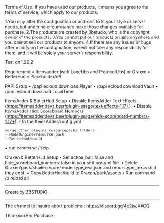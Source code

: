 Terms of Use.
If you have used our products, it means you agree to the terms of service, which apply to our products.

1.You may alter the configuration or add-ons to fit your style or server needs, but under no circumstance make those changes available for purchase.
2.The products are created by 3bstudio, who is the copyright owner of the products.
3.You cannot put our products on sale anywhere and you cannot sell our products to anyone.
4.If there are any issues or bugs after modifying the configuration, we will not take any responsibility for them, and it will be solely your server's responsibility.

Test on 1.20.2

Requirement
  • Itemsadder (with LoneLibs and ProtocolLibs) or Oraxen
  • BetterHud
  • PlaceholderAPI


PAPI Setup
  • /papi ecloud download Player
  • /papi ecloud download Vault
  • /papi ecloud download LocalTime

ItemsAdder & BetterHud Setup
  • Disable ItemsAdder Text Effects (https://itemsadder.devs.beer/plugin-usage/text-effects-1.17+).
  • Disable ItemsAdder Hide Scoreboard Numbers (https://itemsadder.devs.beer/plugin-usage/hide-scoreboard-numbers-1.17+).
  • In the ItemsAdder/config.yml

    merge_other_plugins_resourcepacks_folders:
    - ModelEngine/resource pack
    - BetterHud/build
    
  • run command /iazip

Oraxen & BetterHud Setup
  • Set action_bar: false and hide_scoreboard_numbers: false in your settings.yml file.
  • Delete Oraxen/pack/shaders/core/rendertype_text.json and rendertype_text.vsh if they exist.
  • Copy BetterHud/build to Oraxen/pack/assets
  • Run command /o reload all



--------------------------

Create by 3BSTUDIO

--------------------------

The channel to inquire about problems : https://discord.gg/4c2jvJXACQ

Thankyou For Purchase
